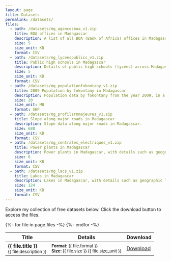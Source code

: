 ```yaml
---
layout: page
title: Datasets
permalink: /datasets/
files:
  - path: /datasets/mg_agencesboa_v1.zip
    title: BOA offices in Madagascar
    description: A list of all BOA (Bank of Africa) offices in Madagascar.
    size: 5
    size_unit: KB
    format: CSV
  - path: /datasets/mg_lyceespublics_v1.zip
    title: Public high schools in Madagascar
    description: Details of public high schools (lycées) across Madagascar.
    size: 5
    size_unit: KB
    format: CSV
  - path: /datasets/mg_populationfokontany_v1.zip
    title: 2009 Population by fokontany in Madagascar
    description: Population data by fokontany from the year 2009, in a zipped shapefile.
    size: 20
    size_unit: MB
    format: SHP
  - path: /datasets/mg_profilsrnmajeures_v1.zip
    title: Slope along major roads in Madagascar
    description: Slope data along major roads in Madagascar.
    size: 688
    size_unit: KB
    format: CSV
  - path: /datasets/mg_centrales_electriques_v1.zip
    title: Power plants in Madagascar
    description: Power plants in Madagascar, with details such as geographic location, operator and power.
    size: 6
    size_unit: KB
    format: CSV
  - path: /datasets/mg_lacs_v1.zip
    title: Lakes in Madagascar
    description: Lakes in Madagascar, with details such as geographic location, geographic shape and area.
    size: 124
    size_unit: KB
    format: CSV
---
```


Explore my collection of free datasets below. Click the download button to access the files.

<table class="datasetsTable">
  <thead>
    <tr>
      <th>Title</th>
      <th>Details</th>
      <th>Download</th>
    </tr>
  </thead>
  <tbody>
    {%- for file in page.files -%}
    <tr class="flink">
      <td>
        <strong>{{ file.title }}</strong><br/>
        <small>{{ file.description }}</small>
      </td>
      <td>
        <small>
          <strong>Format:</strong> {{ file.format }}<br/>
          <strong>Size:</strong> {{ file.size }} {{ file.size_unit }}
        </small>
      </td>
      <td width="10em">
        <a href="{{ file.path }}" class="pageButton" aria-label="Download {{ file.title }}">
          <span class="buttonText">Download</span>
        </a>
      </td>
    </tr>
    {%- endfor -%}
  </tbody>
</table>
